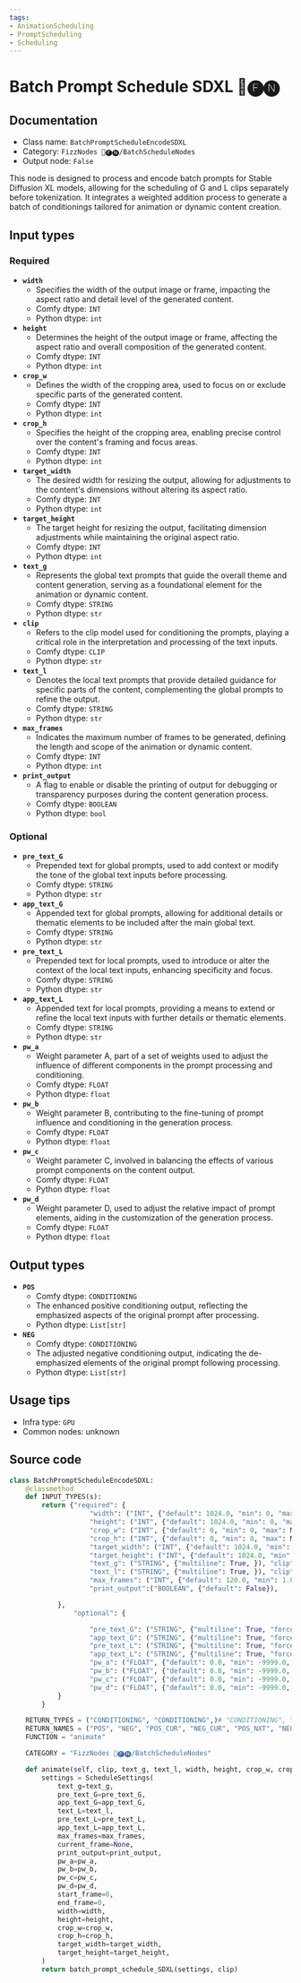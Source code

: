 ```yaml
---
tags:
- AnimationScheduling
- PromptScheduling
- Scheduling
---
```


# Batch Prompt Schedule SDXL 📅🅕🅝
## Documentation
- Class name: `BatchPromptScheduleEncodeSDXL`
- Category: `FizzNodes 📅🅕🅝/BatchScheduleNodes`
- Output node: `False`

This node is designed to process and encode batch prompts for Stable Diffusion XL models, allowing for the scheduling of G and L clips separately before tokenization. It integrates a weighted addition process to generate a batch of conditionings tailored for animation or dynamic content creation.
## Input types
### Required
- **`width`**
    - Specifies the width of the output image or frame, impacting the aspect ratio and detail level of the generated content.
    - Comfy dtype: `INT`
    - Python dtype: `int`
- **`height`**
    - Determines the height of the output image or frame, affecting the aspect ratio and overall composition of the generated content.
    - Comfy dtype: `INT`
    - Python dtype: `int`
- **`crop_w`**
    - Defines the width of the cropping area, used to focus on or exclude specific parts of the generated content.
    - Comfy dtype: `INT`
    - Python dtype: `int`
- **`crop_h`**
    - Specifies the height of the cropping area, enabling precise control over the content's framing and focus areas.
    - Comfy dtype: `INT`
    - Python dtype: `int`
- **`target_width`**
    - The desired width for resizing the output, allowing for adjustments to the content's dimensions without altering its aspect ratio.
    - Comfy dtype: `INT`
    - Python dtype: `int`
- **`target_height`**
    - The target height for resizing the output, facilitating dimension adjustments while maintaining the original aspect ratio.
    - Comfy dtype: `INT`
    - Python dtype: `int`
- **`text_g`**
    - Represents the global text prompts that guide the overall theme and content generation, serving as a foundational element for the animation or dynamic content.
    - Comfy dtype: `STRING`
    - Python dtype: `str`
- **`clip`**
    - Refers to the clip model used for conditioning the prompts, playing a critical role in the interpretation and processing of the text inputs.
    - Comfy dtype: `CLIP`
    - Python dtype: `str`
- **`text_l`**
    - Denotes the local text prompts that provide detailed guidance for specific parts of the content, complementing the global prompts to refine the output.
    - Comfy dtype: `STRING`
    - Python dtype: `str`
- **`max_frames`**
    - Indicates the maximum number of frames to be generated, defining the length and scope of the animation or dynamic content.
    - Comfy dtype: `INT`
    - Python dtype: `int`
- **`print_output`**
    - A flag to enable or disable the printing of output for debugging or transparency purposes during the content generation process.
    - Comfy dtype: `BOOLEAN`
    - Python dtype: `bool`
### Optional
- **`pre_text_G`**
    - Prepended text for global prompts, used to add context or modify the tone of the global text inputs before processing.
    - Comfy dtype: `STRING`
    - Python dtype: `str`
- **`app_text_G`**
    - Appended text for global prompts, allowing for additional details or thematic elements to be included after the main global text.
    - Comfy dtype: `STRING`
    - Python dtype: `str`
- **`pre_text_L`**
    - Prepended text for local prompts, used to introduce or alter the context of the local text inputs, enhancing specificity and focus.
    - Comfy dtype: `STRING`
    - Python dtype: `str`
- **`app_text_L`**
    - Appended text for local prompts, providing a means to extend or refine the local text inputs with further details or thematic elements.
    - Comfy dtype: `STRING`
    - Python dtype: `str`
- **`pw_a`**
    - Weight parameter A, part of a set of weights used to adjust the influence of different components in the prompt processing and conditioning.
    - Comfy dtype: `FLOAT`
    - Python dtype: `float`
- **`pw_b`**
    - Weight parameter B, contributing to the fine-tuning of prompt influence and conditioning in the generation process.
    - Comfy dtype: `FLOAT`
    - Python dtype: `float`
- **`pw_c`**
    - Weight parameter C, involved in balancing the effects of various prompt components on the content output.
    - Comfy dtype: `FLOAT`
    - Python dtype: `float`
- **`pw_d`**
    - Weight parameter D, used to adjust the relative impact of prompt elements, aiding in the customization of the generation process.
    - Comfy dtype: `FLOAT`
    - Python dtype: `float`
## Output types
- **`POS`**
    - Comfy dtype: `CONDITIONING`
    - The enhanced positive conditioning output, reflecting the emphasized aspects of the original prompt after processing.
    - Python dtype: `List[str]`
- **`NEG`**
    - Comfy dtype: `CONDITIONING`
    - The adjusted negative conditioning output, indicating the de-emphasized elements of the original prompt following processing.
    - Python dtype: `List[str]`
## Usage tips
- Infra type: `GPU`
- Common nodes: unknown


## Source code
```python
class BatchPromptScheduleEncodeSDXL:
    @classmethod
    def INPUT_TYPES(s):
        return {"required": {
                    "width": ("INT", {"default": 1024.0, "min": 0, "max": MAX_RESOLUTION}),
                    "height": ("INT", {"default": 1024.0, "min": 0, "max": MAX_RESOLUTION}),
                    "crop_w": ("INT", {"default": 0, "min": 0, "max": MAX_RESOLUTION}),
                    "crop_h": ("INT", {"default": 0, "min": 0, "max": MAX_RESOLUTION}),
                    "target_width": ("INT", {"default": 1024.0, "min": 0, "max": MAX_RESOLUTION}),
                    "target_height": ("INT", {"default": 1024.0, "min": 0, "max": MAX_RESOLUTION}),
                    "text_g": ("STRING", {"multiline": True, }), "clip": ("CLIP", ),
                    "text_l": ("STRING", {"multiline": True, }), "clip": ("CLIP", ),
                    "max_frames": ("INT", {"default": 120.0, "min": 1.0, "max": 999999.0, "step": 1.0}),
                    "print_output":("BOOLEAN", {"default": False}),

            },
                "optional": {

                    "pre_text_G": ("STRING", {"multiline": True, "forceInput": True}),
                    "app_text_G": ("STRING", {"multiline": True, "forceInput": True}),
                    "pre_text_L": ("STRING", {"multiline": True, "forceInput": True}),
                    "app_text_L": ("STRING", {"multiline": True, "forceInput": True}),
                    "pw_a": ("FLOAT", {"default": 0.0, "min": -9999.0, "max": 9999.0, "step": 0.1, "forceInput": True }),
                    "pw_b": ("FLOAT", {"default": 0.0, "min": -9999.0, "max": 9999.0, "step": 0.1, "forceInput": True }),
                    "pw_c": ("FLOAT", {"default": 0.0, "min": -9999.0, "max": 9999.0, "step": 0.1, "forceInput": True }),
                    "pw_d": ("FLOAT", {"default": 0.0, "min": -9999.0, "max": 9999.0, "step": 0.1, "forceInput": True }),
            }
        }

    RETURN_TYPES = ("CONDITIONING", "CONDITIONING",)# "CONDITIONING", "CONDITIONING", "CONDITIONING", "CONDITIONING",)
    RETURN_NAMES = ("POS", "NEG", "POS_CUR", "NEG_CUR", "POS_NXT", "NEG_NXT",)
    FUNCTION = "animate"

    CATEGORY = "FizzNodes 📅🅕🅝/BatchScheduleNodes"

    def animate(self, clip, text_g, text_l, width, height, crop_w, crop_h, target_width, target_height, max_frames, print_output, app_text_G = '', app_text_L = '', pre_text_G = '', pre_text_L = '', pw_a=0, pw_b=0, pw_c=0, pw_d=0):
        settings = ScheduleSettings(
            text_g=text_g,
            pre_text_G=pre_text_G,
            app_text_G=app_text_G,
            text_L=text_l,
            pre_text_L=pre_text_L,
            app_text_L=app_text_L,
            max_frames=max_frames,
            current_frame=None,
            print_output=print_output,
            pw_a=pw_a,
            pw_b=pw_b,
            pw_c=pw_c,
            pw_d=pw_d,
            start_frame=0,
            end_frame=0,
            width=width,
            height=height,
            crop_w=crop_w,
            crop_h=crop_h,
            target_width=target_width,
            target_height=target_height,
        )
        return batch_prompt_schedule_SDXL(settings, clip)

```
